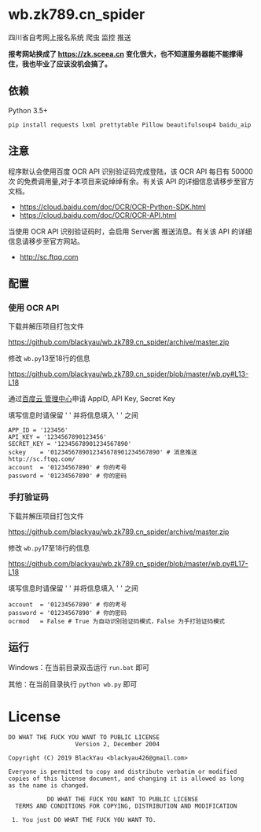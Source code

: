 # wb.zk789.cn_spider

四川省自考网上报名系统 爬虫 监控 推送

**报考网站换成了 https://zk.sceea.cn 变化很大，也不知道服务器能不能撑得住，我也毕业了应该没机会搞了。**

## 依赖

Python 3.5+

``` pip install requests lxml prettytable Pillow beautifulsoup4 baidu_aip ```

## 注意

程序默认会使用百度 OCR API 识别验证码完成登陆，该 OCR API 每日有 50000次 的免费调用量,对于本项目来说绰绰有余。有关该 API 的详细信息请移步至官方文档。

- https://cloud.baidu.com/doc/OCR/OCR-Python-SDK.html
- https://cloud.baidu.com/doc/OCR/OCR-API.html

当使用 OCR API 识别验证码时，会启用 Server酱 推送消息。有关该 API 的详细信息请移步至官方网站。

- http://sc.ftqq.com

## 配置

### 使用 OCR API

下载并解压项目打包文件

https://github.com/blackyau/wb.zk789.cn_spider/archive/master.zip

修改 ```wb.py```13至18行的信息

https://github.com/blackyau/wb.zk789.cn_spider/blob/master/wb.py#L13-L18


通过[百度云 管理中心](https://console.bce.baidu.com/ai/#/ai/ocr/app/list)申请 AppID, API Key, Secret Key

填写信息时请保留 ' ' 并将信息填入 ' ' 之间

```
APP_ID = '123456'
API_KEY = '1234567890123456'
SECRET_KEY = '12345678901234567890'
sckey    = '0123456789012345678901234567890' # 消息推送 http://sc.ftqq.com/
account  = '01234567890' # 你的考号
password = '01234567890' # 你的密码
```

### 手打验证码

下载并解压项目打包文件

https://github.com/blackyau/wb.zk789.cn_spider/archive/master.zip

修改 ```wb.py```17至18行的信息

https://github.com/blackyau/wb.zk789.cn_spider/blob/master/wb.py#L17-L18

填写信息时请保留 ' ' 并将信息填入 ' ' 之间

```
account  = '01234567890' # 你的考号
password = '01234567890' # 你的密码
ocrmod   = False # True 为自动识别验证码模式，False 为手打验证码模式
```

## 运行

Windows：在当前目录双击运行 ```run.bat``` 即可

其他：在当前目录执行 ```python wb.py``` 即可

# License
```
DO WHAT THE FUCK YOU WANT TO PUBLIC LICENSE
                   Version 2, December 2004
 
Copyright (C) 2019 BlackYau <blackyau426@gmail.com>

Everyone is permitted to copy and distribute verbatim or modified
copies of this license document, and changing it is allowed as long
as the name is changed.
 
           DO WHAT THE FUCK YOU WANT TO PUBLIC LICENSE
  TERMS AND CONDITIONS FOR COPYING, DISTRIBUTION AND MODIFICATION

 1. You just DO WHAT THE FUCK YOU WANT TO.
```